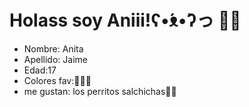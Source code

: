 # Holass soy Aniii!ʕ•́ᴥ•̀ʔっ 🍬🐾
- Nombre: Anita
- Apellido: Jaime
- Edad:17
- Colores fav:🖤🩷💜
- me gustan: los perritos salchichas🐶🐾
  
[](https://www.eluniversal.com.mx/resizer/-3dN9Yvr33el9hq9jkSf6v6zb5s=/1100x666/cloudfront-us-east-1.images.arcpublishing.com/eluniversal/XBMF5TAAKJFJTOIFTKXNVDQ5VA.png)



